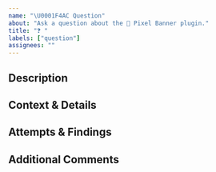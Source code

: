 ```yaml
---
name: "\U0001F4AC Question"
about: "Ask a question about the 🚩 Pixel Banner plugin."
title: "❓ "
labels: ["question"]
assignees: ""
---
```


## Description

<!-- 
Please describe your question in detail. 
What part of the plugin are you referring to, and what information or clarification do you need?
-->

## Context & Details

<!-- 
Provide any additional context that might be relevant.
For instance, are you using a specific version of Obsidian or the plugin? 
Are there related notes, code snippets, or screenshots that would help illustrate your question? 
-->

## Attempts & Findings

<!-- 
What have you tried so far to find the answer (searching documentation, checking other issues, etc.)?
Share anything you discovered along the way that might be relevant for others as well.
-->

## Additional Comments

<!-- 
If there's anything else you'd like to add—ideas, suggestions, or general comments—please include them here.
-->
